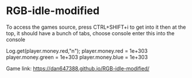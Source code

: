 # RGB-idle-modified
To access the games source, press CTRL+SHIFT+i to get into it
then at the top, it should have a bunch of tabs, choose console
enter this into the console
    
Log.get(player.money.red,"n");
  player.money.red = 1e+303
  player.money.green = 1e+303
  player.money.blue = 1e+303

Game link: https://dan647388.github.io/RGB-idle-modified/
